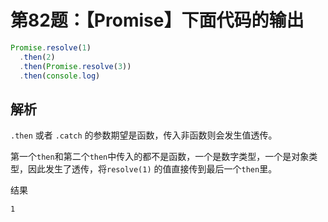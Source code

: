 # 第82题：【Promise】下面代码的输出

```js
Promise.resolve(1)
  .then(2)
  .then(Promise.resolve(3))
  .then(console.log)
```

## 解析

`.then` 或者 `.catch` 的参数期望是函数，传入非函数则会发生值透传。

第一个`then`和第二个`then`中传入的都不是函数，一个是数字类型，一个是对象类型，因此发生了透传，将`resolve(1)` 的值直接传到最后一个`then`里。

结果

```
1
```